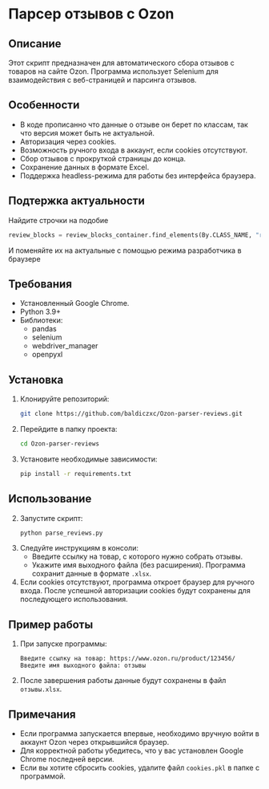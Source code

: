 # Парсер отзывов с Ozon

## Описание

Этот скрипт предназначен для автоматического сбора отзывов с товаров на сайте Ozon. Программа использует Selenium для взаимодействия с веб-страницей и парсинга отзывов.

## Особенности
- В коде прописанно что данные о отзыве он берет по классам, так что версия может быть не актуальной.
- Авторизация через cookies.
- Возможность ручного входа в аккаунт, если cookies отсутствуют.
- Сбор отзывов с прокруткой страницы до конца.
- Сохранение данных в формате Excel.
- Поддержка headless-режима для работы без интерфейса браузера.
## Подтержка актуальности
Найдите строчки на подобие 
   ```python
   review_blocks = review_blocks_container.find_elements(By.CLASS_NAME, "r9u_32")
   ```
И поменяйте их на актуальные с помощью режима разработчика в браузере
## Требования

- Установленный Google Chrome.
- Python 3.9+
- Библиотеки:
  - pandas
  - selenium
  - webdriver_manager
  - openpyxl

## Установка

1. Клонируйте репозиторий:
   ```bash
   git clone https://github.com/baldiczxc/Ozon-parser-reviews.git
   ```
2. Перейдите в папку проекта:
   ```bash
   cd Ozon-parser-reviews
   ```
3. Установите необходимые зависимости:
   ```bash
   pip install -r requirements.txt
   ```

## Использование

2. Запустите скрипт:
   ```bash
   python parse_reviews.py
   ```
3. Следуйте инструкциям в консоли:
   - Введите ссылку на товар, с которого нужно собрать отзывы.
   - Укажите имя выходного файла (без расширения). Программа сохранит данные в формате `.xlsx`.
4. Если cookies отсутствуют, программа откроет браузер для ручного входа. После успешной авторизации cookies будут сохранены для последующего использования.

## Пример работы

1. При запуске программы:
   ```
   Введите ссылку на товар: https://www.ozon.ru/product/123456/
   Введите имя выходного файла: отзывы
   ```
2. После завершения работы данные будут сохранены в файл `отзывы.xlsx`.

## Примечания

- Если программа запускается впервые, необходимо вручную войти в аккаунт Ozon через открывшийся браузер.
- Для корректной работы убедитесь, что у вас установлен Google Chrome последней версии.
- Если вы хотите сбросить cookies, удалите файл `cookies.pkl` в папке с программой.
